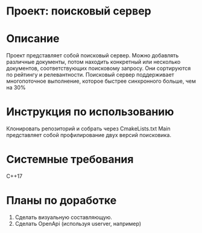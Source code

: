 # Проект: поисковый сервер
# Описание
Проект представляет собой поисковый сервер. Можно добавлять различные документы, потом находить конкретный
или несколько документов, соответствующих поисковому запросу. Они сортируются по рейтингу и релевантности.
Поисковый сервер поддерживает многопоточное выполнение, которое быстрее синхронного больше, чем на 30%
# Инструкция по использованию
Клонировать репозиторий и собрать через CmakeLists.txt
Main представляет собой профилирование двух версий поисковика. 
# Системные требования
C++17
# Планы по доработке
1. Сделать визуальную составляющую.
2. Сделать OpenApi (используя userver, например)

